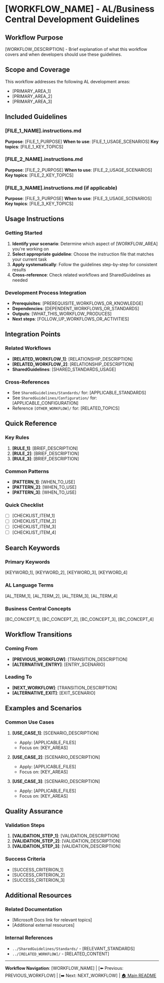 # [WORKFLOW_NAME] - AL/Business Central Development Guidelines

## Workflow Purpose

[WORKFLOW_DESCRIPTION] - Brief explanation of what this workflow covers and when developers should use these guidelines.

## Scope and Coverage

This workflow addresses the following AL development areas:
- [PRIMARY_AREA_1]
- [PRIMARY_AREA_2]
- [PRIMARY_AREA_3]

## Included Guidelines

### [FILE_1_NAME].instructions.md
**Purpose**: [FILE_1_PURPOSE]
**When to use**: [FILE_1_USAGE_SCENARIOS]
**Key topics**: [FILE_1_KEY_TOPICS]

### [FILE_2_NAME].instructions.md
**Purpose**: [FILE_2_PURPOSE]
**When to use**: [FILE_2_USAGE_SCENARIOS]
**Key topics**: [FILE_2_KEY_TOPICS]

### [FILE_3_NAME].instructions.md (if applicable)
**Purpose**: [FILE_3_PURPOSE]
**When to use**: [FILE_3_USAGE_SCENARIOS]
**Key topics**: [FILE_3_KEY_TOPICS]

## Usage Instructions

### Getting Started
1. **Identify your scenario**: Determine which aspect of [WORKFLOW_AREA] you're working on
2. **Select appropriate guideline**: Choose the instruction file that matches your current task
3. **Apply systematically**: Follow the guidelines step-by-step for consistent results
4. **Cross-reference**: Check related workflows and SharedGuidelines as needed

### Development Process Integration
- **Prerequisites**: [PREREQUISITE_WORKFLOWS_OR_KNOWLEDGE]
- **Dependencies**: [DEPENDENT_WORKFLOWS_OR_STANDARDS]
- **Outputs**: [WHAT_THIS_WORKFLOW_PRODUCES]
- **Next steps**: [FOLLOW_UP_WORKFLOWS_OR_ACTIVITIES]

## Integration Points

### Related Workflows
- **[RELATED_WORKFLOW_1]**: [RELATIONSHIP_DESCRIPTION]
- **[RELATED_WORKFLOW_2]**: [RELATIONSHIP_DESCRIPTION]
- **SharedGuidelines**: [SHARED_STANDARDS_USAGE]

### Cross-References
- See `SharedGuidelines/Standards/` for: [APPLICABLE_STANDARDS]
- See `SharedGuidelines/Configuration/` for: [APPLICABLE_CONFIGURATION]
- Reference `[OTHER_WORKFLOW]/` for: [RELATED_TOPICS]

## Quick Reference

### Key Rules
1. **[RULE_1]**: [BRIEF_DESCRIPTION]
2. **[RULE_2]**: [BRIEF_DESCRIPTION]
3. **[RULE_3]**: [BRIEF_DESCRIPTION]

### Common Patterns
- **[PATTERN_1]**: [WHEN_TO_USE]
- **[PATTERN_2]**: [WHEN_TO_USE]
- **[PATTERN_3]**: [WHEN_TO_USE]

### Quick Checklist
- [ ] [CHECKLIST_ITEM_1]
- [ ] [CHECKLIST_ITEM_2]
- [ ] [CHECKLIST_ITEM_3]
- [ ] [CHECKLIST_ITEM_4]

## Search Keywords

### Primary Keywords
[KEYWORD_1], [KEYWORD_2], [KEYWORD_3], [KEYWORD_4]

### AL Language Terms
[AL_TERM_1], [AL_TERM_2], [AL_TERM_3], [AL_TERM_4]

### Business Central Concepts
[BC_CONCEPT_1], [BC_CONCEPT_2], [BC_CONCEPT_3], [BC_CONCEPT_4]

## Workflow Transitions

### Coming From
- **[PREVIOUS_WORKFLOW]**: [TRANSITION_DESCRIPTION]
- **[ALTERNATIVE_ENTRY]**: [ENTRY_SCENARIO]

### Leading To
- **[NEXT_WORKFLOW]**: [TRANSITION_DESCRIPTION]
- **[ALTERNATIVE_EXIT]**: [EXIT_SCENARIO]

## Examples and Scenarios

### Common Use Cases
1. **[USE_CASE_1]**: [SCENARIO_DESCRIPTION]
   - Apply: [APPLICABLE_FILES]
   - Focus on: [KEY_AREAS]

2. **[USE_CASE_2]**: [SCENARIO_DESCRIPTION]
   - Apply: [APPLICABLE_FILES]
   - Focus on: [KEY_AREAS]

3. **[USE_CASE_3]**: [SCENARIO_DESCRIPTION]
   - Apply: [APPLICABLE_FILES]
   - Focus on: [KEY_AREAS]

## Quality Assurance

### Validation Steps
1. **[VALIDATION_STEP_1]**: [VALIDATION_DESCRIPTION]
2. **[VALIDATION_STEP_2]**: [VALIDATION_DESCRIPTION]
3. **[VALIDATION_STEP_3]**: [VALIDATION_DESCRIPTION]

### Success Criteria
- [SUCCESS_CRITERION_1]
- [SUCCESS_CRITERION_2]
- [SUCCESS_CRITERION_3]

## Additional Resources

### Related Documentation
- [Microsoft Docs link for relevant topics]
- [Additional external resources]

### Internal References
- `../SharedGuidelines/Standards/` - [RELEVANT_STANDARDS]
- `../[RELATED_WORKFLOW]/` - [RELATED_CONTENT]

---

**Workflow Navigation**: [WORKFLOW_NAME] | [⬅️ Previous: PREVIOUS_WORKFLOW] | [➡️ Next: NEXT_WORKFLOW] | [🏠 Main README](../README.md)
